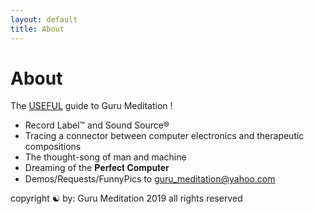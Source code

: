 ```yaml
---
layout: default
title: About
---
```


# About

The <u>USEFUL</u> guide to Guru Meditation !

- Record Label™ and Sound Source®
- Tracing a connector between computer electronics and therapeutic compositions
- The thought-song of man and machine
- Dreaming of the 𝐏𝐞𝐫𝐟𝐞𝐜𝐭 𝐂𝐨𝐦𝐩𝐮𝐭𝐞𝐫
- Demos/Requests/FunnyPics to <a href="mailto:guru_meditation@yahoo.com?subject=☯">guru_meditation@yahoo.com</a>

<!--
# Quotes

> "capacity for divergent thought -- which is kind of the definition of creativity -- means for vulnerabilities in psychological makeup"
-->


<div class="footer">
copyright ☯ by:
Guru Meditation
2019
all rights reserved
</div>
